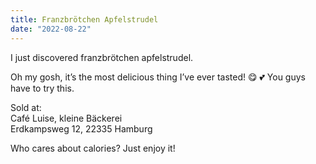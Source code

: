 ```yaml
---
title: Franzbrötchen Apfelstrudel
date: "2022-08-22"
---
```


I just discovered franzbrötchen apfelstrudel. 

Oh my gosh, it’s the most delicious thing I’ve ever tasted! 😋 💕 You guys have to try this.

Sold at:</br>
Café Luise, kleine Bäckerei</br>
Erdkampsweg 12, 22335 Hamburg

Who cares about calories? Just enjoy it!  
